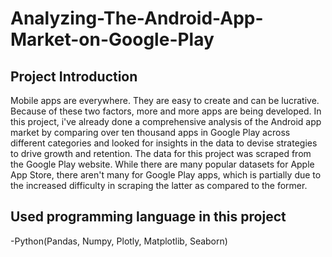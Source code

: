 # Analyzing-The-Android-App-Market-on-Google-Play
## Project Introduction
Mobile apps are everywhere. They are easy to create and can be lucrative. Because of these two factors, more and more apps are being developed. In this project, i've already done a comprehensive analysis of the Android app market by comparing over ten thousand apps in Google Play across different categories and looked for insights in the data to devise strategies to drive growth and retention. The data for this project was scraped from the Google Play website. While there are many popular datasets for Apple App Store, there aren't many for Google Play apps, which is partially due to the increased difficulty in scraping the latter as compared to the former. 

## Used programming language in this project
-Python(Pandas, Numpy, Plotly, Matplotlib, Seaborn)

